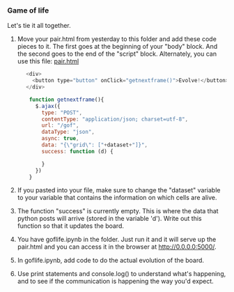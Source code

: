### Game of life

Let's tie it all together.

1) Move your pair.html from yesterday to this folder and add these code pieces to it. The first goes at the beginning of your "body" block. And the second goes to the end of the "script" block. Alternately, you can use this file: [pair.html](pair.html)

```javascript
      <div>
        <button type="button" onClick="getnextframe()">Evolve!</button>
      </div>
```

```javascript
       function getnextframe(){
         $.ajax({
           type: "POST",
           contentType: "application/json; charset=utf-8",
           url: "/gof",
           dataType: "json",
           async: true,
           data: "{\"grid\": ["+dataset+"]}",
           success: function (d) {

           }
         })
       }
 ```
 
2) If you pasted into your file, make sure to change the "dataset" variable to your variable that contains the information on which cells are alive.

3) The function "success" is currently empty. This is where the data that python posts will arrive (stored in the variable 'd'). Write out this function so that it updates the board.

4) You have goflife.ipynb in the folder. Just run it and it will serve up the pair.html and you can access it in the browser at http://0.0.0.0:5000/.

5) In goflife.ipynb, add code to do the actual evolution of the board.

6) Use print statements and console.log() to understand what's happening, and to see if the communication is happening the way you'd expect.
